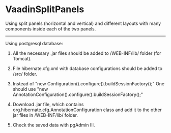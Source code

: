 VaadinSplitPanels
=================
Using split panels (horizontal and vertical) and different layouts with many components inside each of the two panels.
***

Using postgresql database:
1. All the necessary .jar files should be added to /WEB-INF/lib/ folder (for Tomcat).
2. File hibernate.cfg.xml with database configurations should be added to /src/ folder.
3. Instead of "new Configuration().configure().buildSessionFactory();"
   One should use "new AnnotationConfiguration().configure().buildSessionFactory();"
4. Download .jar file, which contains org.hibernate.cfg.AnnotationConfiguration class and
   add it to the other jar files in /WEB-INF/lib/ folder.

5. Check the saved data with pgAdmin III.
